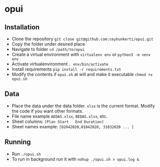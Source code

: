 # opui

## Installation

- Clone the repository `git clone git@github.com:ceyhunkerti/opui.git`
- Copy the folder under desired place
- Navigate to folder `cd /path/to/opui`
- Create a virtual environment with `virtualenv env` or `python3 -m venv env`
- Activate virtualenvironment `. env/bin/activate`
- Install requirements `pip install -r requirements.txt`
- Modify the contents if `opui.sh` at will and make it executable `chmod +x opui.sh`

## Data

- Place the data under the data folder. `xlsx` is the current format. Modify the code if you want other formats.
- File name example `AEDAS.xlsx`, `BEDAS.xlsx`, etc.
- Sheet columns: `[Plan	Start	End	Duration]`
- Sheet names example: `[02042020,01042020, 31032020 ... ]`

## Running

- Run `./opui.sh`
- To run in background run it with `nohup ./opui.sh > opui.log &`